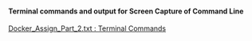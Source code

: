 #### Terminal commands and output for Screen Capture of Command Line
[ Docker_Assign_Part_2.txt : Terminal Commands](/Docker_Tutorial/Docker_Part2/Docker_Assign_Part_2.txt)
